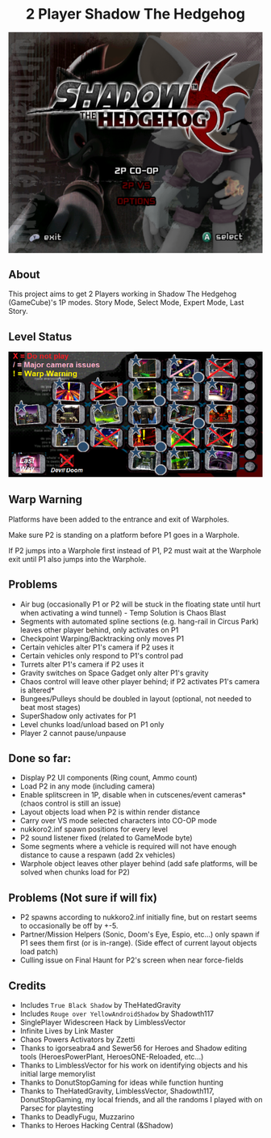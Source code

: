 <div align="center"><h1>2 Player Shadow The Hedgehog</h1>
<img src="https://raw.githubusercontent.com/ShadowTheHedgehogHacking/2P-ShdTH/master/res/main_banner.png" align="center" />
</div>

## About
This project aims to get 2 Players working in Shadow The Hedgehog (GameCube)'s 1P modes.
Story Mode, Select Mode, Expert Mode, Last Story.

## Level Status
![Current Level Map](./res/level_status.png)

## Warp Warning
Platforms have been added to the entrance and exit of Warpholes.


Make sure P2 is standing on a platform before P1 goes in a Warphole. 


If P2 jumps into a Warphole first instead of P1, P2 must wait at the Warphole exit until P1 also jumps into the Warphole.


## Problems
* Air bug (occasionally P1 or P2 will be stuck in the floating state until hurt when activating a wind tunnel) - Temp Solution is Chaos Blast
* Segments with automated spline sections (e.g. hang-rail in Circus Park) leaves other player behind, only activates on P1
* Checkpoint Warping/Backtracking only moves P1
* Certain vehicles alter P1's camera if P2 uses it
* Certain vehicles only respond to P1's control pad
* Turrets alter P1's camera if P2 uses it
* Gravity switches on Space Gadget only alter P1's gravity
* Chaos control will leave other player behind; if P2 activates P1's camera is altered*
* Bungees/Pulleys should be doubled in layout (optional, not needed to beat most stages)
* SuperShadow only activates for P1
* Level chunks load/unload based on P1 only
* Player 2 cannot pause/unpause

## Done so far:
* Display P2 UI components (Ring count, Ammo count)
* Load P2 in any mode (including camera)
* Enable splitscreen in 1P, disable when in cutscenes/event cameras* (chaos control is still an issue)
* Layout objects load when P2 is within render distance
* Carry over VS mode selected characters into CO-OP mode
* nukkoro2.inf spawn positions for every level
* P2 sound listener fixed (related to GameMode byte)
* Some segments where a vehicle is required will not have enough distance to cause a respawn (add 2x vehicles)
* Warphole object leaves other player behind (add safe platforms, will be solved when chunks load for P2)

## Problems (Not sure if will fix)
* P2 spawns according to nukkoro2.inf initially fine, but on restart seems to occasionally be off by +-5.
* Partner/Mission Helpers (Sonic, Doom's Eye, Espio, etc...) only spawn if P1 sees them first (or is in-range). (Side effect of current layout objects load patch)
* Culling issue on Final Haunt for P2's screen when near force-fields

## Credits
* Includes `True Black Shadow` by TheHatedGravity
* Includes `Rouge over YellowAndroidShadow` by Shadowth117
* SinglePlayer Widescreen Hack by LimblessVector
* Infinite Lives by Link Master
* Chaos Powers Activators by Zzetti 
* Thanks to igorseabra4 and Sewer56 for Heroes and Shadow editing tools (HeroesPowerPlant, HeroesONE-Reloaded, etc...)
* Thanks to LimblessVector for his work on identifying objects and his initial large memorylist
* Thanks to DonutStopGaming for ideas while function hunting
* Thanks to TheHatedGravity, LimblessVector, Shadowth117, DonutStopGaming, my local friends, and all the randoms I played with on Parsec for playtesting
* Thanks to DeadlyFugu, Muzzarino
* Thanks to Heroes Hacking Central (&Shadow)